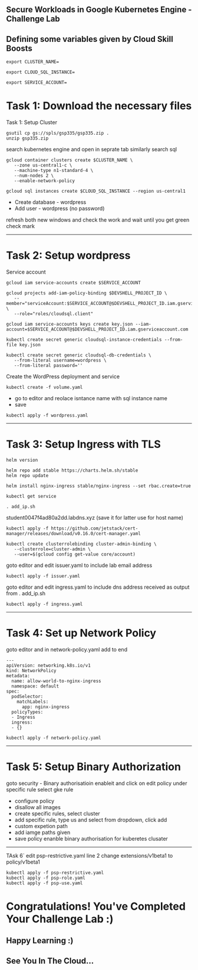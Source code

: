 ## Secure Workloads in Google Kubernetes Engine - Challenge Lab

## Defining some variables given by Cloud Skill Boosts

```
export CLUSTER_NAME=
```

```
export CLOUD_SQL_INSTANCE=
```
```
export SERVICE_ACCOUNT=
```
# Task 1: Download the necessary files
Task 1: Setup Cluster
```
gsutil cp gs://spls/gsp335/gsp335.zip .
unzip gsp335.zip
```
search kubernetes engine and open in seprate tab similarly search sql

```
gcloud container clusters create $CLUSTER_NAME \
   --zone us-central1-c \
   --machine-type n1-standard-4 \
   --num-nodes 2 \
   --enable-network-policy
```
```
gcloud sql instances create $CLOUD_SQL_INSTANCE --region us-central1
```

- Create database - wordpress
- Add user - wordpress (no password)

refresh both new windows and check the work and wait until you get green check mark
************************************************************************
# Task 2: Setup wordpress

Service account
```
gcloud iam service-accounts create $SERVICE_ACCOUNT
```
```
gcloud projects add-iam-policy-binding $DEVSHELL_PROJECT_ID \
   --member="serviceAccount:$SERVICE_ACCOUNT@$DEVSHELL_PROJECT_ID.iam.gserviceaccount.com" \
   --role="roles/cloudsql.client"
```
```
gcloud iam service-accounts keys create key.json --iam-account=$SERVICE_ACCOUNT@$DEVSHELL_PROJECT_ID.iam.gserviceaccount.com
```
```
kubectl create secret generic cloudsql-instance-credentials --from-file key.json
```
```
kubectl create secret generic cloudsql-db-credentials \
   --from-literal username=wordpress \
   --from-literal password=''
```

Create the WordPress deployment and service

```
kubectl create -f volume.yaml
```

- go to editor and reolace isntance name with sql instance name 
- save 

```
kubectl apply -f wordpress.yaml

```
************************************************************************
# Task 3: Setup Ingress with TLS
```
helm version
```
```
helm repo add stable https://charts.helm.sh/stable
helm repo update
```
```
helm install nginx-ingress stable/nginx-ingress --set rbac.create=true
```
```
kubectl get service
```
```
. add_ip.sh  
```

student0047f4ad80a2dd.labdns.xyz (save it for latter use for host name)

```
kubectl apply -f https://github.com/jetstack/cert-manager/releases/download/v0.16.0/cert-manager.yaml
```
```
kubectl create clusterrolebinding cluster-admin-binding \
   --clusterrole=cluster-admin \
   --user=$(gcloud config get-value core/account)
```

goto editor and edit issuer.yaml to include lab email address

```
kubectl apply -f issuer.yaml
```

goto editor and edit ingress.yaml to include dns address received as output from . add_ip.sh

```
kubectl apply -f ingress.yaml
```

************************************************************************
# Task 4: Set up Network Policy
goto editor and in network-policy.yaml add to end

```
---
apiVersion: networking.k8s.io/v1
kind: NetworkPolicy
metadata:
  name: allow-world-to-nginx-ingress
  namespace: default
spec:
  podSelector:
    matchLabels:
      app: nginx-ingress
  policyTypes:
  - Ingress
  ingress:
  - {}
```
```
kubectl apply -f network-policy.yaml
```
************************************************************************
# Task 5: Setup Binary Authorization
goto security - Binary authorisatioin enableit and click on edit policy under specific rule select gke rule
- configure policy 
- disallow all images
- create specific rules, select cluster
- add specific rule, type us and select from dropdown, click add
- custom expetion path 
- add iamge paths given 
- save policy 
enanble binary authorisation for kuberetes clusater
************************************************************************
TAsk 6`
edit psp-restrictive.yaml 
line 2 change extensions/v1beta1 to policy/v1beta1
```
kubectl apply -f psp-restrictive.yaml
kubectl apply -f psp-role.yaml
kubectl apply -f psp-use.yaml
```

# Congratulations! You've Completed Your Challenge Lab :)
## Happy Learning :)
## See You In The Cloud...
